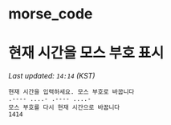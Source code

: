 # morse_code
# 현재 시간을 모스 부호 표시
<!-- MORSE_TIME_START -->
_Last updated: `14:14` (KST)_

```
현재 시간을 입력하세요. 모스 부호로 바꿉니다
.---- ....- .---- ....-
모스 부호를 다시 현재 시간으로 바꿉니다
1414
```
<!-- MORSE_TIME_END -->

